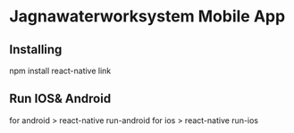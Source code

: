 # Jagnawaterworksystem Mobile App 

## Installing

npm install
react-native link

## Run IOS& Android

for android > react-native run-android
for ios > react-native run-ios


